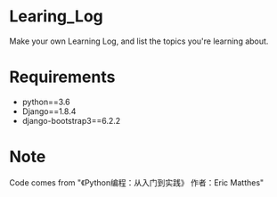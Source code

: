 # Learing_Log
Make your own Learning Log, and list the topics you're learning about.

# Requirements
- python==3.6
- Django==1.8.4
- django-bootstrap3==6.2.2

# Note
Code comes from "《Python编程：从入门到实践》 作者：Eric Matthes"
